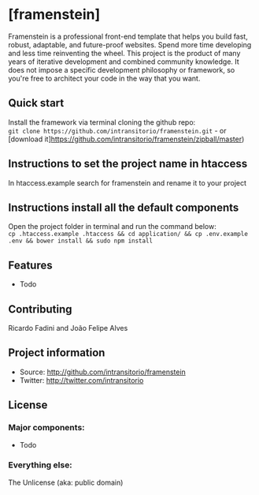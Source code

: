 # [framenstein]

Framenstein is a professional front-end template that helps you build fast, robust, adaptable, and future-proof websites. Spend more time developing and less time reinventing the wheel.
This project is the product of many years of iterative development and combined community knowledge. It does not impose a specific development philosophy or framework, so you're free to architect your code in the way that you want.

## Quick start

Install the framework via terminal cloning the github repo:<br>
`git clone https://github.com/intransitorio/framenstein.git` - or [download it]https://github.com/intransitorio/framenstein/zipball/master)

## Instructions to set the project name in htaccess
In htaccess.example search for framenstein and rename it to your project

## Instructions install all the default components
Open the project folder in terminal and run the command below: <br>
`cp .htaccess.example .htaccess && cd application/ && cp .env.example .env && bower install && sudo npm install`

## Features
* Todo


## Contributing

Ricardo Fadini
and
João Felipe Alves


## Project information

* Source: http://github.com/intransitorio/framenstein
* Twitter: http://twitter.com/intransitorio

## License

### Major components:
* Todo

### Everything else:
The Unlicense (aka: public domain)